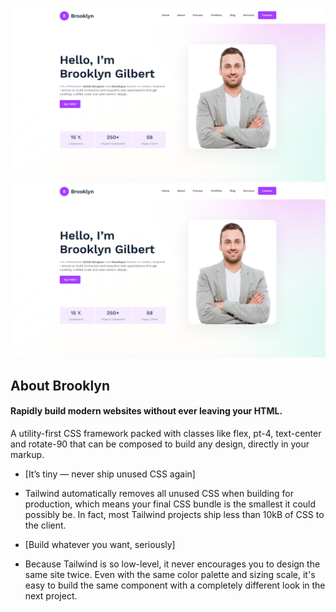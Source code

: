 
<p align="center">
    <a href="https://picto-html-single-page-template.netlify.app/">
        <img src="img/screenshort.png" alt="Build Status">
    </a>
    <a href="https://picto-html-single-page-template.netlify.app/">
        <img src="img/screenshort.png" alt="Total Downloads">
    </a>
</p>

## About Brooklyn 

<h4>Rapidly build modern websites without ever leaving your HTML.</h4>
<p>A utility-first CSS framework packed with classes like flex, pt-4, text-center and rotate-90 that can be composed to build any design, directly in your markup.</p>

<!-- - [Simple, fast routing engine](https://laravel.com/docs/routing). -->
- [It’s tiny — never ship unused CSS again]
- Tailwind automatically removes all unused CSS when building for production, which means your final CSS bundle is the smallest it could possibly be. In fact, most Tailwind projects ship less than 10kB of CSS to the client.
- [Build whatever you want, seriously]

- Because Tailwind is so low-level, it never encourages you to design the same site twice. Even with the same color palette and sizing scale, it's easy to build the same component with a completely different look in the next project.
